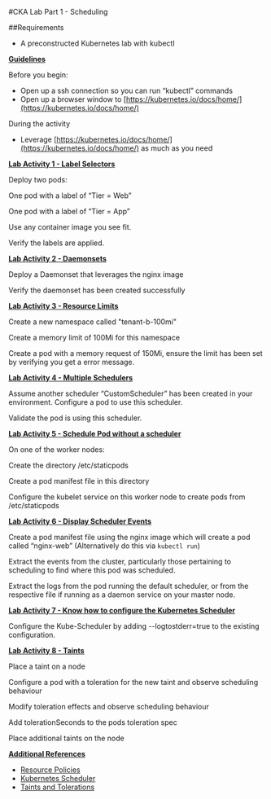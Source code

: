 

#CKA Lab Part 1 - Scheduling

##Requirements

*   A preconstructed Kubernetes lab with kubectl

**<span style="text-decoration:underline;">Guidelines</span>**

Before you begin:



*   Open up a ssh connection so you can run “kubectl” commands
*   Open up a browser window to [https://kubernetes.io/docs/home/](https://kubernetes.io/docs/home/)

During the activity



*   Leverage [https://kubernetes.io/docs/home/](https://kubernetes.io/docs/home/) as much as you need

**<span style="text-decoration:underline;">Lab Activity 1 - Label Selectors</span>**

Deploy two pods:

One pod with a label of “Tier = Web”

One pod with a label of “Tier = App”

Use any container image you see fit.

Verify the labels are applied.

**<span style="text-decoration:underline;">Lab Activity 2 - Daemonsets</span>**

Deploy a Daemonset that leverages the nginx image

Verify the daemonset has been created successfully

**<span style="text-decoration:underline;">Lab Activity 3 - Resource Limits</span>**

Create a new namespace called "tenant-b-100mi"

Create a memory limit of 100Mi for this namespace

Create a pod with a memory request of 150Mi, ensure the limit has been set by verifying you get a error message.

 **<span style="text-decoration:underline;">Lab Activity 4 - Multiple Schedulers</span>**

Assume another scheduler “CustomScheduler” has been created in your environment. Configure a pod to use this scheduler.

Validate the pod is using this scheduler.

**<span style="text-decoration:underline;">Lab Activity 5 - Schedule Pod without a scheduler</span>**

On one of the worker nodes:

Create the directory /etc/staticpods

Create a pod manifest file in this directory

Configure the kubelet service on this worker node to create pods from /etc/staticpods

**<span style="text-decoration:underline;">Lab Activity 6 - Display Scheduler Events</span>**

Create a pod manifest file using the nginx image which will create a pod called “nginx-web” (Alternatively do this via `kubectl run`)

Extract the events from the cluster, particularly those pertaining to scheduling to find where this pod was scheduled.

Extract the logs from the pod running the default scheduler, or from the respective file if running as a daemon service on your master node.

**<span style="text-decoration:underline;">Lab Activity 7 - Know how to configure the Kubernetes Scheduler</span>**

Configure the Kube-Scheduler by adding --logtostderr=true to the existing configuration.

**<span style="text-decoration:underline;">Lab Activity 8 - Taints</span>**

Place a taint on a node

Configure a pod with a toleration for the new taint and observe scheduling behaviour

Modify toleration effects and observe scheduling behaviour

Add tolerationSeconds to the pods toleration spec

Place additional taints on the node 

**<span style="text-decoration:underline;">Additional References</span>**

* [Resource Policies](https://kubernetes.io/docs/concepts/policy)
* [Kubernetes Scheduler](https://kubernetes.io/docs/concepts/scheduling/kube-scheduler/)
* [Taints and Tolerations](https://kubernetes.io/docs/concepts/configuration/taint-and-toleration/)

